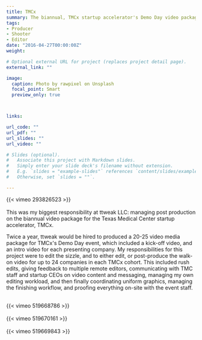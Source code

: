 ```yaml
---
title: TMCx
summary: The biannual, TMCx startup accelerator's Demo Day video package.
tags:
- Producer
- Shooter
- Editor
date: "2016-04-27T00:00:00Z"
weight: 

# Optional external URL for project (replaces project detail page).
external_link: ""

image:
  caption: Photo by rawpixel on Unsplash
  focal_point: Smart
  preview_only: true



links:

url_code: ""
url_pdf: ""
url_slides: ""
url_video: ""

# Slides (optional).
#   Associate this project with Markdown slides.
#   Simply enter your slide deck's filename without extension.
#   E.g. `slides = "example-slides"` references `content/slides/example-slides.md`.
#   Otherwise, set `slides = ""`.

---
```


{{< vimeo 293826523 >}}
<br>
<br>
This was my biggest responsibility at ttweak LLC: managing post production on the biannual video package for the Texas Medical Center startup accelerator, TMCx. 

Twice a year, ttweak would be hired to produced a 20-25 video media package for TMCx's Demo Day event, which included a kick-off video, and an intro video for each presenting company. My responsibilities for this project were to edit the sizzle, and to either edit, or post-produce the walk-on video for up to 24 companies in each TMCx cohort. This included rush edits, giving feedback to multiple remote editors, communicating with TMC staff and startup CEOs on video content and messaging, managing my own editing workload, and then finally coordinating uniform graphics, managing the finishing workflow, and proofing everything on-site with the event staff.
<br>
<br>

{{< vimeo 519668786 >}}
<br>
<br>
{{< vimeo 519670161 >}}
<br>
<br>
{{< vimeo 519669843 >}}
<br>
<br>